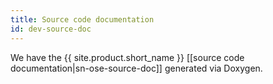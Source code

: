 ```yaml
---
title: Source code documentation
id: dev-source-doc
---
```


We have the {{ site.product.short_name }} [[source code documentation|sn-ose-source-doc]] generated via Doxygen.
